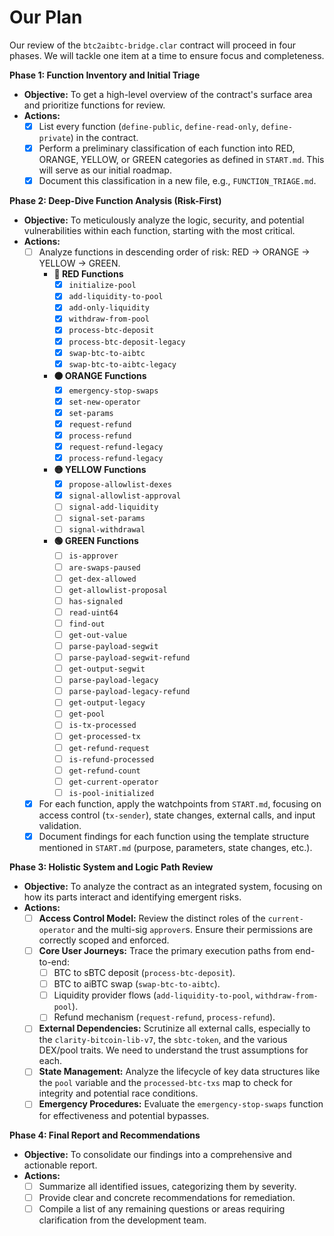 # Our Plan

Our review of the `btc2aibtc-bridge.clar` contract will proceed in four phases. We will tackle one item at a time to ensure focus and completeness.

**Phase 1: Function Inventory and Initial Triage**

*   **Objective:** To get a high-level overview of the contract's surface area and prioritize functions for review.
*   **Actions:**
    - [x] List every function (`define-public`, `define-read-only`, `define-private`) in the contract.
    - [x] Perform a preliminary classification of each function into RED, ORANGE, YELLOW, or GREEN categories as defined in `START.md`. This will serve as our initial roadmap.
    - [x] Document this classification in a new file, e.g., `FUNCTION_TRIAGE.md`.

**Phase 2: Deep-Dive Function Analysis (Risk-First)**

*   **Objective:** To meticulously analyze the logic, security, and potential vulnerabilities within each function, starting with the most critical.
*   **Actions:**
    - [ ] Analyze functions in descending order of risk: RED -> ORANGE -> YELLOW -> GREEN.
      - **🔴 RED Functions**
        - [x] `initialize-pool`
        - [x] `add-liquidity-to-pool`
        - [x] `add-only-liquidity`
        - [x] `withdraw-from-pool`
        - [x] `process-btc-deposit`
        - [x] `process-btc-deposit-legacy`
        - [x] `swap-btc-to-aibtc`
        - [x] `swap-btc-to-aibtc-legacy`
      - **🟠 ORANGE Functions**
        - [x] `emergency-stop-swaps`
        - [x] `set-new-operator`
        - [x] `set-params`
        - [x] `request-refund`
        - [x] `process-refund`
        - [x] `request-refund-legacy`
        - [x] `process-refund-legacy`
      - **🟡 YELLOW Functions**
        - [x] `propose-allowlist-dexes`
        - [x] `signal-allowlist-approval`
        - [ ] `signal-add-liquidity`
        - [ ] `signal-set-params`
        - [ ] `signal-withdrawal`
      - **🟢 GREEN Functions**
        - [ ] `is-approver`
        - [ ] `are-swaps-paused`
        - [ ] `get-dex-allowed`
        - [ ] `get-allowlist-proposal`
        - [ ] `has-signaled`
        - [ ] `read-uint64`
        - [ ] `find-out`
        - [ ] `get-out-value`
        - [ ] `parse-payload-segwit`
        - [ ] `parse-payload-segwit-refund`
        - [ ] `get-output-segwit`
        - [ ] `parse-payload-legacy`
        - [ ] `parse-payload-legacy-refund`
        - [ ] `get-output-legacy`
        - [ ] `get-pool`
        - [ ] `is-tx-processed`
        - [ ] `get-processed-tx`
        - [ ] `get-refund-request`
        - [ ] `is-refund-processed`
        - [ ] `get-refund-count`
        - [ ] `get-current-operator`
        - [ ] `is-pool-initialized`
    - [x] For each function, apply the watchpoints from `START.md`, focusing on access control (`tx-sender`), state changes, external calls, and input validation.
    - [x] Document findings for each function using the template structure mentioned in `START.md` (purpose, parameters, state changes, etc.).

**Phase 3: Holistic System and Logic Path Review**

*   **Objective:** To analyze the contract as an integrated system, focusing on how its parts interact and identifying emergent risks.
*   **Actions:**
    - [ ] **Access Control Model:** Review the distinct roles of the `current-operator` and the multi-sig `approver`s. Ensure their permissions are correctly scoped and enforced.
    - [ ] **Core User Journeys:** Trace the primary execution paths from end-to-end:
        - [ ] BTC to sBTC deposit (`process-btc-deposit`).
        - [ ] BTC to aiBTC swap (`swap-btc-to-aibtc`).
        - [ ] Liquidity provider flows (`add-liquidity-to-pool`, `withdraw-from-pool`).
        - [ ] Refund mechanism (`request-refund`, `process-refund`).
    - [ ] **External Dependencies:** Scrutinize all external calls, especially to the `clarity-bitcoin-lib-v7`, the `sbtc-token`, and the various DEX/pool traits. We need to understand the trust assumptions for each.
    - [ ] **State Management:** Analyze the lifecycle of key data structures like the `pool` variable and the `processed-btc-txs` map to check for integrity and potential race conditions.
    - [ ] **Emergency Procedures:** Evaluate the `emergency-stop-swaps` function for effectiveness and potential bypasses.

**Phase 4: Final Report and Recommendations**

*   **Objective:** To consolidate our findings into a comprehensive and actionable report.
*   **Actions:**
    - [ ] Summarize all identified issues, categorizing them by severity.
    - [ ] Provide clear and concrete recommendations for remediation.
    - [ ] Compile a list of any remaining questions or areas requiring clarification from the development team.
